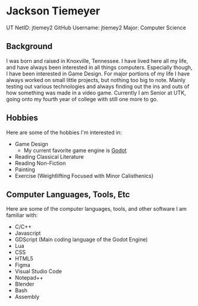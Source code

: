 # Jackson Tiemeyer
UT NetID: jtiemey2
GitHub Username: jtiemey2
Major: Computer Science
## Background
I was born and raised in Knoxville, Tennessee. I have lived here all my life, and have always been interested in all things computers. Especially though, I have been interested in Game Design. For major portions of my life I have always worked on small little projects, but nothing too big to note. Mainly testing out various technologies and always finding out the ins and outs of how something was made in a video game. Currently I am Senior at UTK, going onto my fourth year of college with still one more to go.

## Hobbies
Here are some of the hobbies I'm interested in:
- Game Design
    - My current favorite game engine is [Godot](https://godotengine.org)
- Reading Classical Literature
- Reading Non-Fiction
- Painting
- Exercise (Weightlifting Focused with Minor Calisthenics)

## Computer Languages, Tools, Etc

Here are some of the computer languages, tools, and other software I am familiar with:
- C/C++
- Javascript
- GDScript (Main coding language of the Godot Engine)
- Lua
- CSS
- HTML5
- Figma
- Visual Studio Code
- Notepad++
- Blender
- Bash
- Assembly
